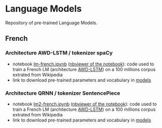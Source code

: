 # Language Models
Repository of pre-trained Language Models.
## French

### Architecture AWD-LSTM / tokenizer spaCy 
- notebook [lm-french.ipynb](https://github.com/piegu/language-models/blob/master/lm-french.ipynb) ([nbviewer of the notebook](https://nbviewer.jupyter.org/github/piegu/language-models/blob/master/lm-french.ipynb)): code used to train a French LM (architecture [AWD-LSTM](https://github.com/salesforce/awd-lstm-lm)) on a 100 millions corpus extrated from Wikipedia
- link to download pre-trained parameters and vocabulary in [models](https://github.com/piegu/language-models/tree/master/models)

### Architecture QRNN / tokenizer SentencePiece 
- notebook [lm2-french.ipynb](https://github.com/piegu/language-models/blob/master/lm2-french.ipynb) ([nbviewer of the notebook](https://nbviewer.jupyter.org/github/piegu/language-models/blob/master/lm2-french.ipynb)): code used to train a French LM (architecture [AWD-LSTM](https://github.com/salesforce/awd-lstm-lm)) on a 100 millions corpus extrated from Wikipedia
- link to download pre-trained parameters and vocabulary in [models](https://github.com/piegu/language-models/tree/master/models)
